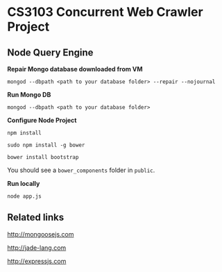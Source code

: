 CS3103 Concurrent Web Crawler Project
==================

## Node Query Engine



**Repair Mongo database downloaded from VM**

`mongod --dbpath <path to your database folder> --repair --nojournal`

**Run Mongo DB**

`mongod --dbpath <path to your database folder>`

**Configure Node Project**

`npm install`

`sudo npm install -g bower`

`bower install bootstrap`

You should see a `bower_components` folder in `public`.

**Run locally**

`node app.js`

## Related links

<http://mongoosejs.com>

<http://jade-lang.com>

<http://expressjs.com>